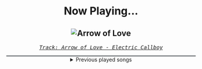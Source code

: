 <div align="center"> 
<h1>Now Playing...</h1>

![Arrow of Love](https://i.scdn.co/image/ab67616d00001e02237fb58544c59034021c3e4b)
--
_<samp><a href="https://open.spotify.com/track/6IkcTpdDbL4OVg7skLdUyF">Track: Arrow of Love - Electric Callboy</a></samp>_

<div style="border: 1px #4B5054 solid"></div>
<details>
  <summary>
    Previous played songs
  </summary>
  <table>
    <thead>
      <tr>
        <th>
          Artist
        </th>
        <th>
          Song
        </th>
        <th>
          Link
        </th>
      </tr>
    </thead>
    <tbody>
      <tr><td>Electric Callboy</td><td>Arrow of Love</td><td><a href="https://open.spotify.com/track/6IkcTpdDbL4OVg7skLdUyF">https://open.spotify.com/track/6IkcTpdDbL4OVg7skLdUyF</a></td></tr><tr><td>Architects</td><td>be very afraid</td><td><a href="https://open.spotify.com/track/1nXWhLumXogqFeijfa1uJd">https://open.spotify.com/track/1nXWhLumXogqFeijfa1uJd</a></td></tr><tr><td>The Browning</td><td>Chaos Reigns</td><td><a href="https://open.spotify.com/track/2ny2nCE7X7tDQsvSMDjCDR">https://open.spotify.com/track/2ny2nCE7X7tDQsvSMDjCDR</a></td></tr><tr><td>Celldweller</td><td>Soul Parasites</td><td><a href="https://open.spotify.com/track/3zQx7xLSxHE25mR34QTedx">https://open.spotify.com/track/3zQx7xLSxHE25mR34QTedx</a></td></tr><tr><td>The Browning</td><td>Prophecy</td><td><a href="https://open.spotify.com/track/7o00oxvLO7SirXuIMjJASM">https://open.spotify.com/track/7o00oxvLO7SirXuIMjJASM</a></td></tr><tr><td>Flash Forward</td><td>Bloodshot Eyes</td><td><a href="https://open.spotify.com/track/29WEz6r65aQ2ILVsAFmpuw">https://open.spotify.com/track/29WEz6r65aQ2ILVsAFmpuw</a></td></tr><tr><td>Invent Animate</td><td>Shade Astray</td><td><a href="https://open.spotify.com/track/4nsRC5m6nhWEGytiaDgewc">https://open.spotify.com/track/4nsRC5m6nhWEGytiaDgewc</a></td></tr><tr><td>Overthrone</td><td>Masochist</td><td><a href="https://open.spotify.com/track/7ef2yYcsqdY2BjrGQwqchn">https://open.spotify.com/track/7ef2yYcsqdY2BjrGQwqchn</a></td></tr><tr><td>Hopes Die Last</td><td>Better Off Dead</td><td><a href="https://open.spotify.com/track/3NsHDwkHdOZhhxNNBospuX">https://open.spotify.com/track/3NsHDwkHdOZhhxNNBospuX</a></td></tr><tr><td>Wind Walkers</td><td>Without Me</td><td><a href="https://open.spotify.com/track/54SvbpFPrwWucUVKSFRdW7">https://open.spotify.com/track/54SvbpFPrwWucUVKSFRdW7</a></td></tr><tr><td>Joshua Travis</td><td>Leviathan</td><td><a href="https://open.spotify.com/track/2BnNmCIau56w4n4A6fWidN">https://open.spotify.com/track/2BnNmCIau56w4n4A6fWidN</a></td></tr><tr><td>Our Mirage</td><td>Remedy</td><td><a href="https://open.spotify.com/track/7MvTzwTWlNxdqM0sGacS4B">https://open.spotify.com/track/7MvTzwTWlNxdqM0sGacS4B</a></td></tr><tr><td>Hopes Die Last</td><td>White Eyes</td><td><a href="https://open.spotify.com/track/0fCgvtJC4QOubRHtN5Pi2y">https://open.spotify.com/track/0fCgvtJC4QOubRHtN5Pi2y</a></td></tr><tr><td>Earth Caller</td><td>I Will Return</td><td><a href="https://open.spotify.com/track/0AQcFVw3RkS01iMfs24qUt">https://open.spotify.com/track/0AQcFVw3RkS01iMfs24qUt</a></td></tr><tr><td>Bury Tomorrow</td><td>Abandon Us</td><td><a href="https://open.spotify.com/track/1be1JhmFD3qFqQ4BrDzcK6">https://open.spotify.com/track/1be1JhmFD3qFqQ4BrDzcK6</a></td></tr><tr><td>Rising Insane</td><td>Maniac</td><td><a href="https://open.spotify.com/track/1Ec2WXgr9fYRfejT6StOeS">https://open.spotify.com/track/1Ec2WXgr9fYRfejT6StOeS</a></td></tr><tr><td>We Came As Romans</td><td>Darkbloom</td><td><a href="https://open.spotify.com/track/5eqB8FjyujwxBGfdibWEuL">https://open.spotify.com/track/5eqB8FjyujwxBGfdibWEuL</a></td></tr><tr><td>Caliban</td><td>Dystopia (feat. Christoph Wieczorek of Annisokay)</td><td><a href="https://open.spotify.com/track/0Jp9QFyBjNaqP5e4WjR0BG">https://open.spotify.com/track/0Jp9QFyBjNaqP5e4WjR0BG</a></td></tr><tr><td>Oceans</td><td>Icarus</td><td><a href="https://open.spotify.com/track/3ZiIVCIyIxXpIoOOU9flsQ">https://open.spotify.com/track/3ZiIVCIyIxXpIoOOU9flsQ</a></td></tr><tr><td>Divide Music</td><td>POWER</td><td><a href="https://open.spotify.com/track/09KdkyHjmAnmCP3KM04Oyw">https://open.spotify.com/track/09KdkyHjmAnmCP3KM04Oyw</a></td></tr>
    </tbody>
  </table>
</details>

</div>
